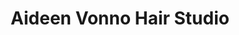 ---
title: "Aideen Vonno Hair Studio"
url: /enniscorthy/aideen-vonno-hair-studio/
shop: hairdresser
---